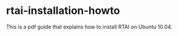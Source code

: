 rtai-installation-howto
=======================

This is a pdf guide that explains how to install RTAI on Ubuntu 10.04.